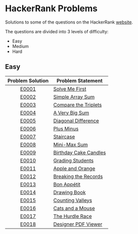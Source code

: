 # HackerRank Problems
Solutions to some of the questions on the HackerRank [website](https://www.hackerrank.com "HackerRank").

The questions are divided into 3 levels of difficulty:
* Easy
* Medium
* Hard

## Easy

|Problem Solution|Problem Statement|
|:--------------:|-----------------|
|[E0001]|[Solve Me First]|
|[E0002]|[Simple Array Sum]|
|[E0003]|[Compare the Triplets]|
|[E0004]|[A Very Big Sum]|
|[E0005]|[Diagonal Difference]|
|[E0006]|[Plus Minus]|
|[E0007]|[Staircase]|
|[E0008]|[Mini-Max Sum]|
|[E0009]|[Birthday Cake Candles]|
|[E0010]|[Grading Students]|
|[E0011]|[Apple and Orange]|
|[E0012]|[Breaking the Records]|
|[E0013]|[Bon Appétit]|
|[E0014]|[Drawing Book]|
|[E0015]|[Counting Valleys]|
|[E0016]|[Cats and a Mouse]|
|[E0017]|[The Hurdle Race]|
|[E0018]|[Designer PDF Viewer]|

[E0001]: https://github.com/Mohammed-Shoaib/Hackerrank-Problems/blob/master/Easy/E0001.cpp
[Solve Me First]: https://www.hackerrank.com/challenges/solve-me-first/problem

[E0002]: https://github.com/Mohammed-Shoaib/HackerRank-Problems/blob/master/Easy/E0002.cpp
[Simple Array Sum]: https://www.hackerrank.com/challenges/simple-array-sum/problem

[E0003]: https://github.com/Mohammed-Shoaib/HackerRank-Problems/blob/master/Easy/E0003.cpp
[Compare the Triplets]: https://www.hackerrank.com/challenges/compare-the-triplets/problem

[E0004]: https://github.com/Mohammed-Shoaib/HackerRank-Problems/blob/master/Easy/E0004.cpp
[A Very Big Sum]: https://www.hackerrank.com/challenges/a-very-big-sum/problem

[E0005]: https://github.com/Mohammed-Shoaib/HackerRank-Problems/blob/master/Easy/E0005.cpp
[Diagonal Difference]: https://www.hackerrank.com/challenges/diagonal-difference/problem

[E0006]: https://github.com/Mohammed-Shoaib/HackerRank-Problems/blob/master/Easy/E0006.cpp
[Plus Minus]: https://www.hackerrank.com/challenges/plus-minus/problem

[E0007]: https://github.com/Mohammed-Shoaib/HackerRank-Problems/blob/master/Easy/E0007.cpp
[Staircase]: https://www.hackerrank.com/challenges/staircase/problem

[E0008]: https://github.com/Mohammed-Shoaib/HackerRank-Problems/blob/master/Easy/E0008.cpp
[Mini-Max Sum]: https://www.hackerrank.com/challenges/mini-max-sum/problem

[E0009]: https://github.com/Mohammed-Shoaib/HackerRank-Problems/blob/master/Easy/E0009.cpp
[Birthday Cake Candles]: https://www.hackerrank.com/challenges/birthday-cake-candles/problem

[E0010]: https://github.com/Mohammed-Shoaib/HackerRank-Problems/blob/master/Easy/E0010.cpp
[Grading Students]: https://www.hackerrank.com/challenges/grading/problem

[E0011]: https://github.com/Mohammed-Shoaib/HackerRank-Problems/blob/master/Easy/E0011.cpp
[Apple and Orange]: https://www.hackerrank.com/challenges/apple-and-orange/problem

[E0012]: https://github.com/Mohammed-Shoaib/HackerRank-Problems/blob/master/Easy/E0012.cpp
[Breaking the Records]: https://www.hackerrank.com/challenges/breaking-best-and-worst-records/problem

[E0013]: https://github.com/Mohammed-Shoaib/HackerRank-Problems/blob/master/Easy/E0013.cpp
[Bon Appétit]: https://www.hackerrank.com/challenges/bon-appetit/problem

[E0014]: https://github.com/Mohammed-Shoaib/HackerRank-Problems/blob/master/Easy/E0014.cpp
[Drawing Book]: https://www.hackerrank.com/challenges/drawing-book/problem

[E0015]: https://github.com/Mohammed-Shoaib/HackerRank-Problems/blob/master/Easy/E0015.cpp
[Counting Valleys]: https://www.hackerrank.com/challenges/counting-valleys/problem

[E0016]: https://github.com/Mohammed-Shoaib/HackerRank-Problems/blob/master/Easy/E0016.cpp
[Cats and a Mouse]: https://www.hackerrank.com/challenges/cats-and-a-mouse/problem

[E0017]: https://github.com/Mohammed-Shoaib/HackerRank-Problems/blob/master/Easy/E0017.cpp
[The Hurdle Race]: https://www.hackerrank.com/challenges/the-hurdle-race/problem

[E0018]: https://github.com/Mohammed-Shoaib/HackerRank-Problems/blob/master/Easy/E0018.cpp
[Designer PDF Viewer]: https://www.hackerrank.com/challenges/designer-pdf-viewer/problem
